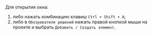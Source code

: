 Для открытия окна:
1. либо нажать комбинацию клавиш `Ctrl + Shift + A`;
2. либо в `Обозревателе решений` нажать правой кнопкой мыши на проекте и выбрать `Добавить / Создать элемент`.